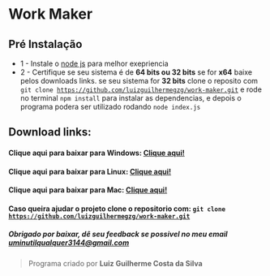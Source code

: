 <h1>Work Maker</h1>

## Pré Instalação
* 1 - Instale o [node js](https://nodejs.org/en/) para melhor exepriencia
* 2 - Certifique se seu sistema é de **64 bits ou 32 bits** se for **x64** baixe pelos downloads links. se seu sistema for **32 bits** clone o reposito com <code>git clone https://github.com/luizguilhermegzg/work-maker.git</code> e rode no terminal <code>npm install</code>
 para instalar as dependencias, e depois o programa podera ser utilizado rodando <code>node index.js</code>
## Download links:
#### Clique aqui para baixar para Windows: [Clique aqui!](https://github.com/luizguilhermegzg/work-maker/raw/master/Downloads/work%20maker%20windows.EXE)
#### Clique aqui para baixar para Linux: [Clique aqui!](https://github.com/luizguilhermegzg/work-maker/raw/master/Downloads/Work-maker%20Linux.zip)
#### Clique aqui para baixar para Mac: [Clique aqui!](https://github.com/luizguilhermegzg/work-maker/raw/master/Downloads/Work-maker%20Mac.zip)
#### Caso queira ajudar o projeto clone o repositorio com: <code>git clone https://github.com/luizguilhermegzg/work-maker.git</code>
##### Obrigado por baixar, dê seu feedback se possivel no meu email <uminutilqualquer3144@gmail.com>
> Programa criado por **Luiz Guilherme Costa da Silva**
